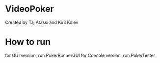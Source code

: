# VideoPoker
Created by Taj Atassi and Kiril Kolev


# How to run
for GUI version, run PokerRunnerGUI
for Console version, run PokerTester
